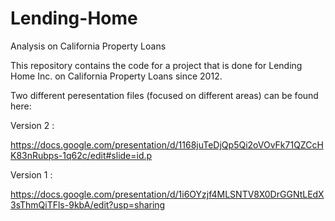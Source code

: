 # Lending-Home
Analysis on California Property Loans


This repository contains the code for a project that is done for Lending Home Inc. on California Property Loans since 2012.  

Two different peresentation files (focused on different areas) can be found here:

Version 2 : 

https://docs.google.com/presentation/d/1168juTeDjQp5Qi2oVOvFk71QZCcHK83nRubps-1q62c/edit#slide=id.p

Version 1 : 

https://docs.google.com/presentation/d/1i6OYzjf4MLSNTV8X0DrGGNtLEdX3sThmQiTFls-9kbA/edit?usp=sharing

